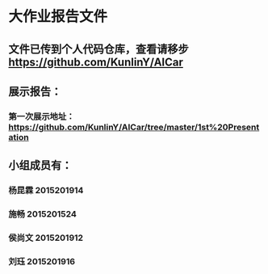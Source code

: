 # 大作业报告文件
## 文件已传到个人代码仓库，查看请移步 https://github.com/KunlinY/AICar
###
## 展示报告：
### 第一次展示地址：https://github.com/KunlinY/AICar/tree/master/1st%20Presentation
###
## 小组成员有：
### 杨昆霖 2015201914
### 施畅   2015201524
### 侯尚文 2015201912
### 刘珏   2015201916
